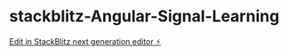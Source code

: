# stackblitz-Angular-Signal-Learning

[Edit in StackBlitz next generation editor ⚡️](https://stackblitz.com/~/github.com/silagy/stackblitz-Angular-Signal-Learning)